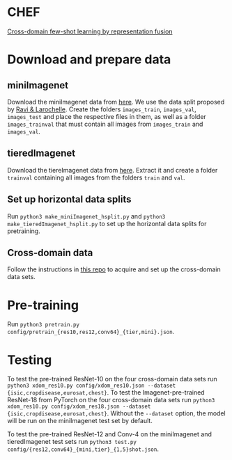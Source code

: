 # CHEF
[Cross-domain few-shot learning by representation fusion](https://arxiv.org/abs/2010.06498)

# Download and prepare data

## miniImagenet

Download the miniImagenet data from 
[here](https://drive.google.com/file/d/0B3Irx3uQNoBMQ1FlNXJsZUdYWEE/view).
We use the data split proposed by 
[Ravi & Larochelle](https://openreview.net/pdf?id=rJY0-Kcll). 
Create the folders `images_train`, `images_val`, `images_test` and place 
the respective files in them, as well as a folder `images_trainval` that 
must contain all images from `images_train` and `images_val`. 

## tieredImagenet

Download the tiereImagenet data from 
[here](https://datasets.d2.mpi-inf.mpg.de/yaoyaoliu/tiered_imagenet.tar). 
Extract it and create a folder `trainval` containing all images 
from the folders `train` and `val`. 

## Set up horizontal data splits

Run `python3 make_miniImagenet_hsplit.py` and 
`python3 make_tieredImagenet_hsplit.py` to set up the horizontal 
data splits for pretraining. 

## Cross-domain data

Follow the instructions in [this repo](https://github.com/IBM/cdfsl-benchmark) 
to acquire and set up the cross-domain data sets. 

# Pre-training

Run `python3 pretrain.py config/pretrain_{res10,res12,conv64}_{tier,mini}.json`.

# Testing

To test the pre-trained ResNet-10 on the four cross-domain data sets run 
`python3 xdom_res10.py config/xdom_res10.json --dataset {isic,cropdisease,eurosat,chest}`. 
To test the Imagenet-pre-trained ResNet-18 from PyTorch on the four 
cross-domain data sets run 
`python3 xdom_res10.py config/xdom_res18.json --dataset {isic,cropdisease,eurosat,chest}`. 
Without the `--dataset` option, the model will be run on the miniImagenet test 
set by default. 

To test the pre-trained ResNet-12 and Conv-4 on the miniImagenet and 
tieredImagenet test sets run 
`python3 test.py config/{res12,conv64}_{mini,tier}_{1,5}shot.json`. 

